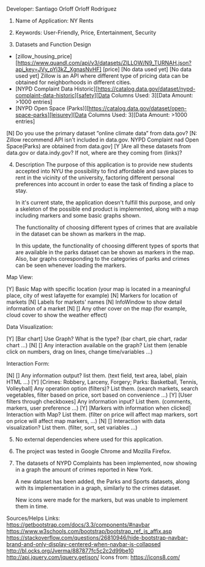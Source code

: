 Developer: Santiago Orloff Orloff Rodríguez

1. Name of Application: NY Rents

2. Keywords: User-Friendly, Price, Entertainment, Security

3. Datasets and Function Design

-	[zillow_housing_price] [https://www.quandl.com/api/v3/datasets/ZILLOW/N9_TURNAH.json?api_key=JVy_pYi3kZ_XgnasNvHF]
	[price] [No data used yet] [No data used yet]
	Zillow is an API where different type of pricing data can be obtained for neighborhoods in different cities.
-   [NYPD Complaint Data Historic][https://catalog.data.gov/dataset/nypd-complaint-data-historic][safety][Data Columns Used: 3][Data Amount: >1000 entries]
- 	[NYPD Open Space (Parks)][https://catalog.data.gov/dataset/open-space-parks][leisurey][Data Columns Used: 3][Data Amount: >1000 entries]
	
[N] Do you use the primary dataset ”online climate data” from data.gov?
[N: Zillow recommend API isn't included in data.gov. NYPD Complaint nad Open Space(Parks) are obtained from data.gov]
[Y ]Are all these datasets from data.gov or data.indy.gov? If not, where are they coming from (links)?

4. Description
	The purpose of this application is to provide new students accepted into NYU the possibility to find 
	affordable and save places to rent in the vicinity of the university, factoring different personal
	preferences	into account in order to ease the task of finding a place to stay.
	
	In it's current state, the application doesn't fulfill this purpose, and only a skeleton of the possible end product
	is implemented, along with a map including markers and some basic graphs shown.
	
	The functionality of choosing different types of crimes that are available in the dataset can be shown
	as markers in the map.
	
	In this update, the functionality of choosing different types of sports that are available in the  parks dataset can be shown
	as markers in the map. Also, bar graphs coresponding to the categories of parks and crimes can be seen whenever loading the markers.

Map View:

[Y] Basic Map with specific location (your map is located in a meaningful place, city of west lafayette for example)
[N] Markers for location of markets
[N] Labels for markets' names
[N] InfoWindow to show detail information of a market
[N] [] Any other cover on the map (for example, cloud cover to show the weather effect)

Data Visualization:

[Y] [Bar chart] Use Graph? What is the type? (bar chart, pie chart, radar chart ...)
[N] [] Any interaction available on the graph? List them (enable click on numbers, drag on lines, change time/variables ...)

Interaction Form:

[N] [] Any information output? list them. (text field, text area, label, plain HTML ...)
[Y] [Crimes: Robbery, Larceny, Forgery; Parks: Basketball, Tennis, Volleyball] Any operation option (filters)? List them. (search markets, search vegetables, filter based on price, sort based on convenience ...)
[Y] [User filters through checkboxes] Any information input? List them. (comments, markers, user preference ...)
[Y] [Markers with information when clicked] Interaction with Map? List them. (filter on price will affect map markers, sort on price will affect map markers, ...)
[N] [] Interaction with data visualization? List them. (filter, sort, set variables ...)

5. No external dependencies where used for this application.

6. The project was tested in Google Chrome and Mozilla Firefox.

7. 	The datasets of NYPD Complaints has been implemented, now showing in a graph the amount of crimes reported in New York.
	
	A new dataset has been added, the Parks and Sports datasets, along with its implementation in a graph, similarly to the crimes dataset.
	
	New icons were made for the markers, but was unable to implement them in time.

Sources/Helps
Links: https://getbootstrap.com/docs/3.3/components/#navbar
		https://www.w3schools.com/bootstrap/bootstrap_ref_js_affix.asp
		https://stackoverflow.com/questions/26810946/hide-bootstrap-navbar-brand-and-only-display-centered-when-navbar-is-collapsed
		http://bl.ocks.org/Jverma/887877fc5c2c2d99be10
		http://api.jquery.com/jquery.getjson/
		Icons from: https://icons8.com/